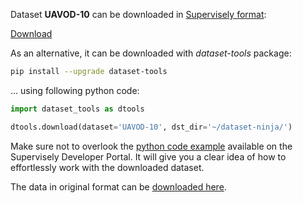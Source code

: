 Dataset **UAVOD-10** can be downloaded in [Supervisely format](https://developer.supervisely.com/api-references/supervisely-annotation-json-format):

 [Download](https://www.dropbox.com/scl/fi/wjxbaqx60iy5gd5twl88z/uavod-10-DatasetNinja.tar?rlkey=veneqjaiyimslwbjege0lui3h&dl=1)

As an alternative, it can be downloaded with *dataset-tools* package:
``` bash
pip install --upgrade dataset-tools
```

... using following python code:
``` python
import dataset_tools as dtools

dtools.download(dataset='UAVOD-10', dst_dir='~/dataset-ninja/')
```
Make sure not to overlook the [python code example](https://developer.supervisely.com/getting-started/python-sdk-tutorials/iterate-over-a-local-project) available on the Supervisely Developer Portal. It will give you a clear idea of how to effortlessly work with the downloaded dataset.

The data in original format can be [downloaded here](https://drive.google.com/file/d/1emLAe7002_syWNxsTO0MgVg4knokFVlQ/view?usp=sharing).